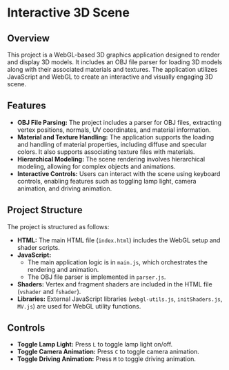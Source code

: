 # Interactive 3D Scene

## Overview
This project is a WebGL-based 3D graphics application designed to render and display 3D models. It includes an OBJ file parser for loading 3D models along with their associated materials and textures. The application utilizes JavaScript and WebGL to create an interactive and visually engaging 3D scene.

## Features
- **OBJ File Parsing:** The project includes a parser for OBJ files, extracting vertex positions, normals, UV coordinates, and material information.
- **Material and Texture Handling:** The application supports the loading and handling of material properties, including diffuse and specular colors. It also supports associating texture files with materials.
- **Hierarchical Modeling:** The scene rendering involves hierarchical modeling, allowing for complex objects and animations.
- **Interactive Controls:** Users can interact with the scene using keyboard controls, enabling features such as toggling lamp light, camera animation, and driving animation.

## Project Structure
The project is structured as follows:
- **HTML:** The main HTML file (`index.html`) includes the WebGL setup and shader scripts.
- **JavaScript:**
  - The main application logic is in `main.js`, which orchestrates the rendering and animation.
  - The OBJ file parser is implemented in `parser.js`.
- **Shaders:** Vertex and fragment shaders are included in the HTML file (`vshader` and `fshader`).
- **Libraries:** External JavaScript libraries (`webgl-utils.js`, `initShaders.js`, `MV.js`) are used for WebGL utility functions.

## Controls
- **Toggle Lamp Light:** Press `L` to toggle lamp light on/off.
- **Toggle Camera Animation:** Press `C` to toggle camera animation.
- **Toggle Driving Animation:** Press `M` to toggle driving animation.
